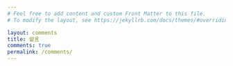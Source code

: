 ```yaml
---
# Feel free to add content and custom Front Matter to this file.
# To modify the layout, see https://jekyllrb.com/docs/themes/#overriding-theme-defaults

layout: comments
title: 留言
comments: true
permalink: /comments/
---
```


